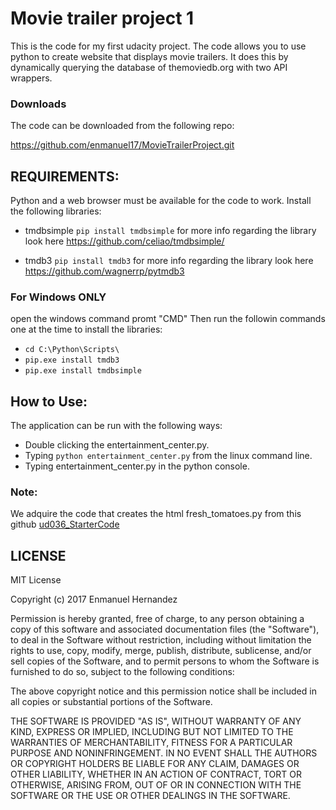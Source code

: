 # Movie trailer project 1
This is the code for my first udacity project. The code allows you to use python to create website that displays movie trailers. It does this by dynamically querying the database of themoviedb.org with two API wrappers.

### Downloads

The code can be downloaded from the following repo:

https://github.com/enmanuel17/MovieTrailerProject.git

## REQUIREMENTS:
Python and a web browser must be available for the code to work.
Install the following libraries:

- tmdbsimple
```pip install tmdbsimple```
for more info regarding the library look here https://github.com/celiao/tmdbsimple/

- tmdb3
```pip install tmdb3```
for more info regarding the library look here https://github.com/wagnerrp/pytmdb3

### For Windows ONLY
open the windows command promt "CMD"
Then run the followin commands one at the time to install the libraries:
- ```cd C:\Python\Scripts\```
- ```pip.exe install tmdb3```
- ```pip.exe install tmdbsimple```

## How to Use:

The application can be run with the following ways:
- Double clicking the entertainment_center.py.
- Typing ```python entertainment_center.py``` from the linux command line.
- Typing entertainment_center.py in the python console.

### Note:

We adquire the code that creates the html fresh_tomatoes.py from this github [ud036_StarterCode](https://github.com/udacity/ud036_StarterCode)

## LICENSE
MIT License

Copyright (c) 2017 Enmanuel Hernandez

Permission is hereby granted, free of charge, to any person obtaining a copy
of this software and associated documentation files (the "Software"), to deal
in the Software without restriction, including without limitation the rights
to use, copy, modify, merge, publish, distribute, sublicense, and/or sell
copies of the Software, and to permit persons to whom the Software is
furnished to do so, subject to the following conditions:

The above copyright notice and this permission notice shall be included in all
copies or substantial portions of the Software.

THE SOFTWARE IS PROVIDED "AS IS", WITHOUT WARRANTY OF ANY KIND, EXPRESS OR
IMPLIED, INCLUDING BUT NOT LIMITED TO THE WARRANTIES OF MERCHANTABILITY,
FITNESS FOR A PARTICULAR PURPOSE AND NONINFRINGEMENT. IN NO EVENT SHALL THE
AUTHORS OR COPYRIGHT HOLDERS BE LIABLE FOR ANY CLAIM, DAMAGES OR OTHER
LIABILITY, WHETHER IN AN ACTION OF CONTRACT, TORT OR OTHERWISE, ARISING FROM,
OUT OF OR IN CONNECTION WITH THE SOFTWARE OR THE USE OR OTHER DEALINGS IN THE
SOFTWARE.

